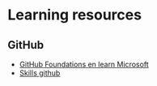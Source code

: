 # Learning resources

<!-- _List your favorite learning resources here._ -->
## GitHub
- [GitHub Foundations en learn Microsoft](https://learn.microsoft.com/en-us/collections/o1njfe825p602p?source=docs)
- [Skills github](https://skills.github.com/)
